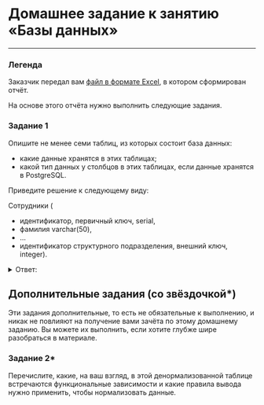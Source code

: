 # Домашнее задание к занятию «Базы данных»

---
### Легенда

Заказчик передал вам [файл в формате Excel](https://github.com/netology-code/sdb-homeworks/blob/main/resources/hw-12-1.xlsx), в котором сформирован отчёт. 

На основе этого отчёта нужно выполнить следующие задания.

### Задание 1

Опишите не менее семи таблиц, из которых состоит база данных:

- какие данные хранятся в этих таблицах;
- какой тип данных у столбцов в этих таблицах, если данные хранятся в PostgreSQL.

Приведите решение к следующему виду:

Сотрудники (

- идентификатор, первичный ключ, serial,
- фамилия varchar(50),
- ...
- идентификатор структурного подразделения, внешний ключ, integer).

<details> 
<summary> Ответ:  </summary>

Таблица1 (ФИО сотрудника)
  - идентификатор, первичный ключ, serial
  - фамилия varchar(50),
  - имя varchar(50),
  - отчество varchar(50),
  - идентификатор структурного подразделения, внешний ключ, integer)

Таблица2 (Структурное подразделение)
   - идентификатор, первичный ключ, serial
   - название должности varchar(150),

Таблица3 (Должности)
   - идентификатор, первичный ключ, serial
   - название должности varchar(150),
   - идентификатор ФИО сотрудника, внешний ключ, integer)

Таблица4 (Типы подразделения)
   - идентификатор, первичный ключ, serial
   - название тип varchar(150),
   - идентификатор должности, внешний ключ, integer)

</details>

## Дополнительные задания (со звёздочкой*)
Эти задания дополнительные, то есть не обязательные к выполнению, и никак не повлияют на получение вами зачёта по этому домашнему заданию. Вы можете их выполнить, если хотите глубже шире разобраться в материале.


### Задание 2*

Перечислите, какие, на ваш взгляд, в этой денормализованной таблице встречаются функциональные зависимости и какие правила вывода нужно применить, чтобы нормализовать данные.
